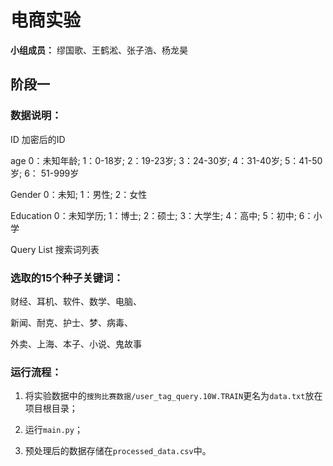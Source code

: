 # 电商实验

**小组成员：** 缪国歌、王鹤淞、张子浩、杨龙昊

## 阶段一

### 数据说明：

ID 加密后的ID

age 0：未知年龄; 1：0-18岁; 2：19-23岁; 3：24-30岁; 4：31-40岁; 5：41-50岁; 6： 51-999岁

Gender 0：未知; 1：男性; 2：女性

Education 0：未知学历; 1：博士; 2：硕士; 3：大学生; 4：高中; 5：初中; 6：小学

Query List 搜索词列表

### 选取的15个种子关键词：

财经、耳机、软件、数学、电脑、

新闻、耐克、护士、梦、病毒、

外卖、上海、本子、小说、鬼故事

### 运行流程：

1. 将实验数据中的`搜狗比赛数据/user_tag_query.10W.TRAIN`更名为`data.txt`放在项目根目录；

2. 运行`main.py`；

3. 预处理后的数据存储在`processed_data.csv`中。

















